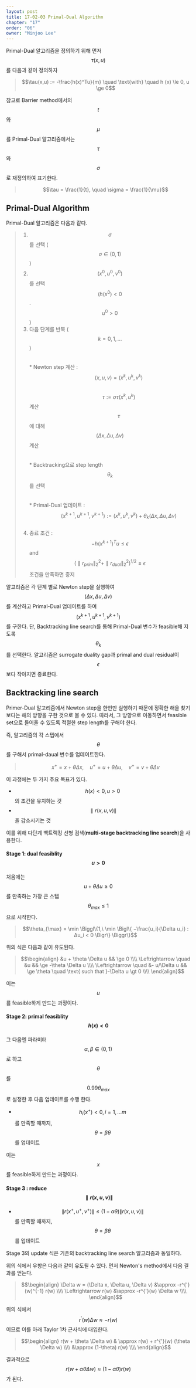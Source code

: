 ```yaml
---
layout: post
title: 17-02-03 Primal-Dual Algorithm 
chapter: "17"
order: "06"
owner: "Minjoo Lee"
---
```

Primal-Dual 알고리즘을 정의하기 위해 먼저 $$\tau(x,u)$$를 다음과 같이 정의하자
> $$\tau(x,u) := -\frac{h(x)^Tu}{m} \quad \text{with} \quad h (x) \le 0, u \ge 0$$

참고로 Barrier method에서의 $$t$$와 $$\mu$$를 Primal-Dual 알고리즘에서는 $$\tau$$와 $$\sigma$$로 재정의하여 표기한다.
> $$\tau = \frac{1}{t}, \quad \sigma = \frac{1}{\mu}$$

## Primal-Dual Algorithm 
Primal-Dual 알고리즘은 다음과 같다.
> 1. $$\sigma$$를 선택 ($$\sigma ∈ (0,1)$$)<br>
> 2. $$(x^0,u^0,v^0)$$를 선택 $$(h(x^0) < 0$$. $$u^0 > 0$$)<br>
> 3. 다음 단계를 반복 ($$k = 0,1,... $$)<br>
> $$\quad$$ * Newton step 계산 :<br>
> $$\qquad \quad (x,u,v) = (x^k,u^k,v^k)$$ <br>
> $$\qquad \quad \tau := \sigma \tau(x^k,u^k)$$ 계산<br>
> $$\qquad \quad \tau$$에 대해 $$(\Delta x,\Delta u,\Delta v)$$ 계산<br>
> $$\quad$$ * Backtracking으로 step length $$θ_k$$를 선택<br>
> $$\quad$$ * Primal-Dual 업데이트 :<br>
> $$\qquad \quad (x^{k+1},u^{k+1},v^{k+1}) := (x^k,u^k,v^k) + \theta_k(\Delta x,\Delta u,\Delta v)$$<br>
> 4. 종료 조건 : $$-h(x^{k+1})^Tu \le \epsilon$$ and $$(\parallel r_{prim} \parallel^2_2 + \parallel r_{dual} \parallel^2_2)^{1/2} \le \epsilon $$ 조건을 만족하면 중지 <br>

알고리즘은 각 단계 별로 Newton step을 실행하여 $$(\Delta x,\Delta u,\Delta v)$$를 계산하고  Primal-Dual 업데이트를 하여 $$(x^{k+1},u^{k+1},v^{k+1})$$를 구한다. 단, Backtracking line search를 통해 Primal-Dual 변수가 feasible해 지도록 $$θ_k$$를 선택한다. 알고리즘은 surrogate duality gap과 primal and dual residual이 $$\epsilon$$ 보다 작아지면 종료한다.


## Backtracking line search
Primer-Dual 알고리즘에서 Newton step을 한번만 실행하기 때문에 정확한 해을 찾기 보다는 해의 방향을 구한 것으로 볼 수 있다. 따라서, 그 방향으로 이동하면서 feasible set으로 들어올 수 있도록 적절한 step length를 구해야 한다.

즉, 알고리즘의 각 스텝에서 $$θ$$를 구해서 primal-daual 변수를 업데이트한다.

> $$x^+ = x + θ\Delta x, \quad  u^+ = u + θ\Delta u, \quad v^+ = v + θ\Delta v$$

이 과정에는 두 가지 주요 목표가 있다.

* $$h(x) < 0, u > 0$$의 조건을 유지하는 것
* $$\parallel r(x,u,v) \parallel$$을 감소시키는 것

이를 위해 다단계 백트랙킹 선형 검색(**multi-stage backtracking line search**)을 사용한다.

#### Stage 1: dual feasiblity $$u \gt 0$$
처음에는 $$u + \theta \Delta u ≥ 0$$를 만족하는 가장 큰 스텝 $$\theta_{max} ≤ 1$$으로 시작한다. 

> $$\theta_{\max} = \min \Biggl\{1,\  \min \Bigl\{ −\frac{u_i}{\Delta u_i} : ∆u_i < 0 \Bigr\} \Biggr\}$$

위의 식은 다음과 같이 유도된다.

> $$\begin{align}
&u + \theta \Delta u && \ge 0  \\\\
\Leftrightarrow \quad &u && \ge -\theta \Delta u \\\\
\Leftrightarrow \quad &- u/\Delta u && \ge \theta \quad  \text{ such that }-\Delta u \gt 0  \\\\
\end{align}$$

이는 $$u$$를 feasible하게 만드는 과정이다.

#### Stage 2: primal feasiblity $$h(x) \lt 0$$
그 다음엔 파라미터  $$\alpha, \beta \in (0,1)$$로 하고 $$\theta$$를 $$0.99\theta_{max}$$로 설정한 후 다음 업데이트를 수행 한다.

* $$h_i(x^+) < 0, i = 1,...m$$를 만족할 때까지, $$θ = βθ$$를 업데이트 <br>

이는 $$x$$를 feasible하게 만드는 과정이다.

#### Stage 3 : reduce $$\parallel r(x,u,v) \parallel$$
* $$\| r(x^+,u^+,v^+) \| ≤ (1−\alpha \theta) \| r(x,u,v) \|$$를 만족할 때까지, $$\theta = \beta \theta$$를 업데이트 

Stage 3의 update 식은 기존의 backtracking line search 알고리즘과 동일하다.

위의 식에서 우항은 다음과 같이 유도될 수 있다. 먼저 Newton's method에서 다음 결과를 얻는다.
> $$\begin{align}
\Delta w = (\Delta x, \Delta u, \Delta v) &\approx -r^{'}(w)^{-1} r(w) \\\\
\Leftrightarrow r(w)  &\approx  -r^{'}(w) \Delta w \\\\
\end{align}$$

위의 식에서 $$r^{'}(w) \Delta w \approx -r(w)$$이므로 이를 아래 Taylor 1차 근사식에 대입한다.
> $$\begin{align}
r(w + \theta \Delta w) & \approx r(w) +  r^{'}(w) (\theta \Delta w) \\\\
&\approx (1-\theta) r(w) \\\\
\end{align}$$

결과적으로 $$r(w + \alpha \theta \Delta w) \approx (1-\alpha  \theta) r(w)$$가 된다.
